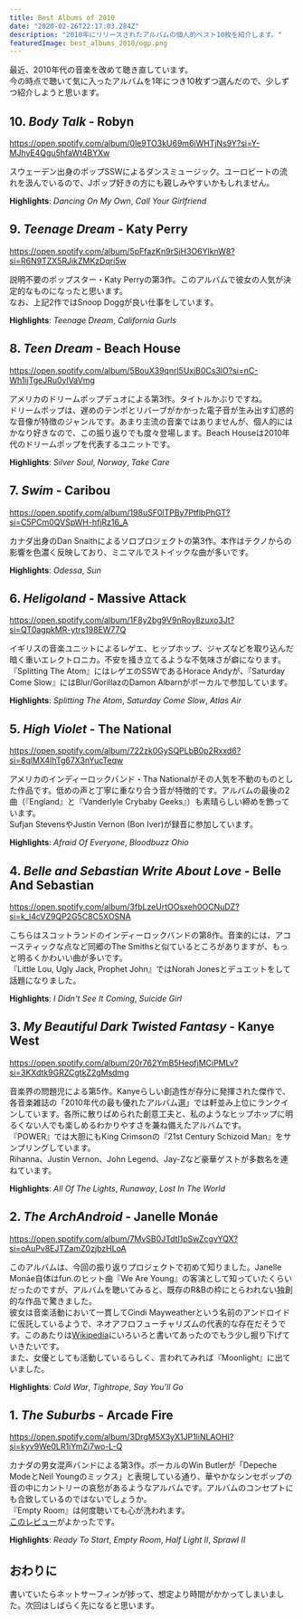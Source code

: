 ```yaml
---
title: Best Albums of 2010
date: "2020-02-26T22:17:03.284Z"
description: "2010年にリリースされたアルバムの個人的ベスト10枚を紹介します。"
featuredImage: best_albums_2010/ogp.png
---
```


最近、2010年代の音楽を改めて聴き直しています。  
今の時点で聴いて気に入ったアルバムを1年につき10枚ずつ選んだので、少しずつ紹介しようと思います。

## 10. *Body Talk* - Robyn
https://open.spotify.com/album/0le9TO3kU69m6iWHTjNs9Y?si=Y-MJhyE4Qgu5hfaWt4BYXw

スウェーデン出身のポップSSWによるダンスミュージック。ユーロビートの流れを汲んでいるので、Jポップ好きの方にも親しみやすいかもしれません。

**Highlights**: *Dancing On My Own*, *Call Your Girlfriend*

## 9. *Teenage Dream*  - Katy Perry
https://open.spotify.com/album/5pFfazKn9rSiH3O6YlknW8?si=R6N9TZX5RJikZMKzDqri5w

説明不要のポップスター・Katy Perryの第3作。このアルバムで彼女の人気が決定的なものになったと思います。  
なお、上記2作ではSnoop Doggが良い仕事をしています。

**Highlights**: *Teenage Dream*, *California Gurls*

## 8. *Teen Dream* - Beach House
https://open.spotify.com/album/5BouX39qnrl5UxjB0Cs3lO?si=nC-Wh1ijTgeJRu0ylVaVmg

アメリカのドリームポップデュオによる第3作。タイトルかぶりですね。  
ドリームポップは、遅めのテンポとリバーブがかかった電子音が生み出す幻惑的な音像が特徴のジャンルです。あまり主流の音楽ではありませんが、個人的にはかなり好きなので、この振り返りでも度々登場します。Beach Houseは2010年代のドリームポップを代表するユニットです。

**Highlights**: *Silver Soul*, *Norway*, *Take Care*

## 7. *Swim* - Caribou
https://open.spotify.com/album/198uSF0lTPBy7PtflbPhGT?si=C5PCm0QVSpWH-hfjRz16_A

カナダ出身のDan Snaithによるソロプロジェクトの第3作。本作はテクノからの影響を色濃く反映しており、ミニマルでストイックな曲が多いです。

**Highlights**: *Odessa*, *Sun*

## 6. *Heligoland* - Massive Attack
https://open.spotify.com/album/1F8y2bg9V9nRoy8zuxo3Jt?si=QT0agpkMR-ytrs198EW77Q

イギリスの音楽ユニットによるレゲエ、ヒップホップ、ジャズなどを取り込んだ暗く重いエレクトロニカ。不安を掻き立てるような不気味さが癖になります。  
『Splitting The Atom』にはレゲエのSSWであるHorace Andyが、『Saturday Come Slow』にはBlur/GorillazのDamon Albarnがボーカルで参加しています。

**Highlights**: *Splitting The Atom*, *Saturday Come Slow*, *Atlas Air*

## 5. *High Violet* - The National
https://open.spotify.com/album/722zk0GySQPLbB0p2Rxxd6?si=8qlMX4IhTg67X3nYucTeqw

アメリカのインディーロックバンド・Tha Nationalがその人気を不動のものとした作品です。低めの声と丁寧に重なり合う音が特徴的です。アルバムの最後の2曲（『England』と『Vanderlyle Crybaby Geeks』）も素晴らしい締めを飾っています。  
Sufjan StevensやJustin Vernon (Bon Iver)が録音に参加しています。

**Highlights**: *Afraid Of Everyone*, *Bloodbuzz Ohio*

## 4. *Belle and Sebastian Write About Love* - Belle And Sebastian
https://open.spotify.com/album/3fbLzeUrtOOsxeh0OCNuDZ?si=k_l4cVZ9QP2G5C8C5XOSNA

こちらはスコットランドのインディーロックバンドの第8作。音楽的には、アコースティックな点など同郷のThe Smithsと似ているところがありますが、もっと明るくかわいい曲が多いです。  
『Little Lou, Ugly Jack, Prophet John』ではNorah Jonesとデュエットをして話題になりました。

**Highlights**: *I Didn't See It Coming*, *Suicide Girl*

## 3. *My Beautiful Dark Twisted Fantasy* - Kanye West
https://open.spotify.com/album/20r762YmB5HeofjMCiPMLv?si=3KXdtk9GRZCgtkZ2gMsdmg

音楽界の問題児による第5作。Kanyeらしい創造性が存分に発揮された傑作で、各音楽雑誌の「2010年代の最も優れたアルバム選」では軒並み上位にランクインしています。各所に散りばめられた創意工夫と、私のようなヒップホップに明るくない人でも楽しめるわかりやすさを兼ね備えたアルバムです。  
『POWER』では大胆にもKing Crimsonの『21st Century Schizoid Man』をサンプリングしています。  
Rihanna、Justin Vernon、John Legend、Jay-Zなど豪華ゲストが多数名を連ねています。

**Highlights**: *All Of The Lights*, *Runaway*, *Lost In The World*

## 2. *The ArchAndroid* - Janelle Monáe
https://open.spotify.com/album/7MvSB0JTdtl1pSwZcgvYQX?si=oAuPv8EJTZamZ0zjbzHLoA

このアルバムは、今回の振り返りプロジェクトで初めて知りました。Janelle Monáe自体はfun.のヒット曲『We Are Young』の客演として知っていたくらいだったのですが、アルバムを聴いてみると、既存のR&Bの枠にとらわれない独創的な作品で驚きました。  
彼女は音楽活動において一貫してCindi Mayweatherという名前のアンドロイドに仮託しているようで、ネオアフロフューチャリズムの代表的な存在だそうです。このあたりは[Wikipedia](https://en.wikipedia.org/wiki/Afrofuturism)にいろいろと書いてあったのでもう少し掘り下げていきたいです。  
また、女優としても活動しているらしく、言われてみれば『Moonlight』に出ていました。

**Highlights**: *Cold War*, *Tightrope*, *Say You'll Go*

## 1. *The Suburbs* - Arcade Fire
https://open.spotify.com/album/3DrgM5X3yX1JP1liNLAOHI?si=kyv9We0LR1iYmZi7wo-L-Q

カナダの男女混声バンドによる第3作。ボーカルのWin Butlerが「Depeche ModeとNeil Youngのミックス」と表現している通り、華やかなシンセポップの音の中にカントリーの哀愁があるようなアルバムです。アルバムのコンセプトにも合致しているのではないでしょうか。  
『Empty Room』は何度聴いても心が洗われます。  
[このレビュー](http://monchicon.jugem.jp/?eid=1220)がよかったです。

**Highlights**: *Ready To Start*, *Empty Room*, *Half Light II*,  *Sprawl II*

## おわりに
書いていたらネットサーフィンが捗って、想定より時間がかかってしまいました。次回はしばらく先になると思います。